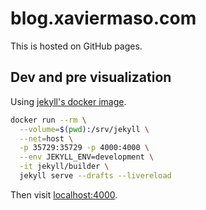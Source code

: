 # blog.xaviermaso.com

This is hosted on GitHub pages.


## Dev and pre visualization

Using [jekyll's docker image](https://github.com/envygeeks/jekyll-docker).

```bash
docker run --rm \
  --volume=$(pwd):/srv/jekyll \
  --net=host \
  -p 35729:35729 -p 4000:4000 \
  --env JEKYLL_ENV=development \
  -it jekyll/builder \
  jekyll serve --drafts --livereload
```

Then visit [localhost:4000](http://localhost:4000/).
